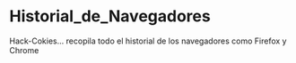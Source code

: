 # Historial_de_Navegadores
Hack-Cokies... recopila todo el historial de los navegadores como Firefox y Chrome
